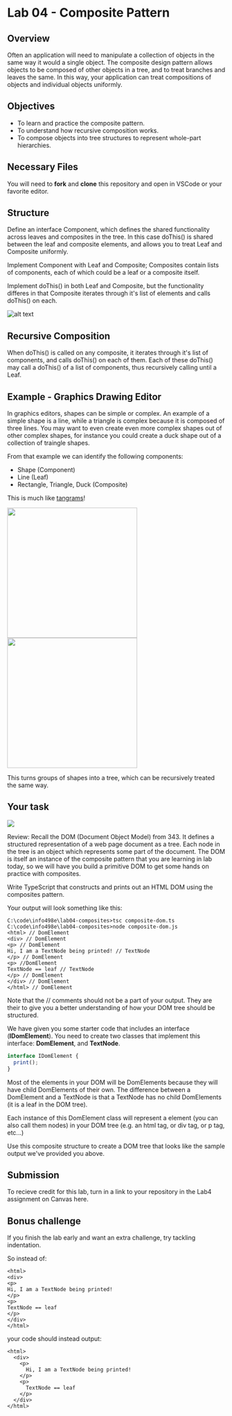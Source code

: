 # Lab 04 - Composite Pattern

## Overview
Often an application will need to manipulate a collection of objects in the same way it would a single object. The composite design pattern allows objects to be composed of other objects in a tree, and to treat branches and leaves the same. In this way, your application can treat compositions of objects and individual objects uniformly.

## Objectives
- To learn and practice the composite pattern.
- To understand how recursive composition works.
- To compose objects into tree structures to represent whole-part hierarchies.

## Necessary Files
You will need to **fork** and **clone** this repository and open in VSCode or your favorite editor.


## Structure

Define an interface Component, which defines the shared functionality across leaves and composites in the tree. In this case doThis() is shared between the leaf and composite elements, and allows you to treat Leaf and Composite uniformly.

Implement Component with Leaf and Composite; Composites contain lists of components, each of which could be a leaf or a composite itself.

Implement doThis() in both Leaf and Composite, but the functionality differes in that Composite iterates through it's list of elements and calls doThis() on each.


![alt text](https://sourcemaking.com/files/v2/content/patterns/Composite.svg "Composite Pattern")

## Recursive Composition

When doThis() is called on any composite, it iterates through it's list of components, and calls doThis() on each of them. Each of these doThis() may call a doThis() of a list of components, thus recursively calling until a Leaf.

## Example - Graphics Drawing Editor

In graphics editors, shapes can be simple or complex. An example of a simple shape is a line, while a triangle is complex because it is composed of three lines. You may want to even create even more complex shapes out of other complex shapes, for instance you could create a duck shape out of a collection of traingle shapes.

From that example we can identify the following components:
+ Shape (Component)
+ Line (Leaf)
+ Rectangle, Triangle, Duck (Composite)

This is much like [tangrams](https://en.wikipedia.org/wiki/Tangram)!

<img src="https://s3.amazonaws.com/media-p.slid.es/uploads/377018/images/2152390/dc7rMnpc9.jpeg" width="300">
<img src="https://s3.amazonaws.com/media-p.slid.es/uploads/377018/images/2152408/Screen_Shot_2016-01-20_at_11.10.19_AM.png" width="300">

This turns groups of shapes into a tree, which can be recursively treated the same way.


## Your task

<img src="http://courses.cs.washington.edu/courses/cse190m/12su/lectures/slides/images/jquery-find-dom.png">

Review: Recall the DOM (Document Object Model) from 343. It defines a structured representation of a web page document as a tree. Each node in the tree is an object which represents some part of the document. The DOM is itself an instance of the composite pattern that you are learning in lab today, so we will have you build a primitive DOM to get some hands on practice with composites.

Write TypeScript that constructs and prints out an HTML DOM using the composites pattern.

Your output will look something like this:

```
C:\code\info498e\lab04-composites>tsc composite-dom.ts
C:\code\info498e\lab04-composites>node composite-dom.js
<html> // DomElement
<div> // DomElement
<p> // DomElement
Hi, I am a TextNode being printed! // TextNode
</p> // DomElement
<p> //DomElement
TextNode == leaf // TextNode
</p> // DomElement
</div> // DomElement
</html> // DomElement

```

Note that the // comments should not be a part of your output. They are their to give you a better understanding of how your DOM tree should be structured.

We have given you some starter code that includes an interface (**IDomElement**). You need to create two classes that implement this interface: **DomElement**, and **TextNode**.

```javascript
interface IDomElement {
  print();
}
```

Most of the elements in your DOM will be DomElements because they will have child DomElements of their own. The difference between a DomElement and a TextNode is that a TextNode has no child DomElements (it is a leaf in the DOM tree).




Each instance of this DomElement class will represent a element (you can also call them nodes) in your DOM tree (e.g. an html tag, or div tag, or p tag, etc...)

Use this composite structure to create a DOM tree that looks like the sample output we've provided you above.


## Submission
To recieve credit for this lab, turn in a link to your repository in the Lab4 assignment on Canvas here.

## Bonus challenge

If you finish the lab early and want an extra challenge, try tackling indentation.

So instead of:


```
<html>
<div>
<p>
Hi, I am a TextNode being printed!
</p>
<p>
TextNode == leaf
</p>
</div>
</html>

```

your code should instead output:


```
<html>
  <div>
    <p>
      Hi, I am a TextNode being printed!
    </p>
    <p>
      TextNode == leaf
    </p>
  </div>
</html>

```



